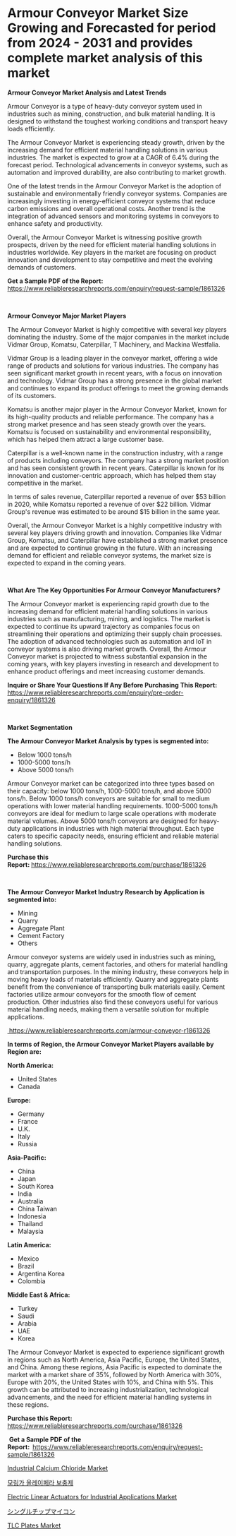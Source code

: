 <p><h1>Armour Conveyor Market Size Growing and Forecasted for period from 2024 - 2031 and provides complete market analysis of this market</h1></p><p><strong>Armour Conveyor Market Analysis and Latest Trends</strong></p>
<p><p>Armour Conveyor is a type of heavy-duty conveyor system used in industries such as mining, construction, and bulk material handling. It is designed to withstand the toughest working conditions and transport heavy loads efficiently.</p><p>The Armour Conveyor Market is experiencing steady growth, driven by the increasing demand for efficient material handling solutions in various industries. The market is expected to grow at a CAGR of 6.4% during the forecast period. Technological advancements in conveyor systems, such as automation and improved durability, are also contributing to market growth.</p><p>One of the latest trends in the Armour Conveyor Market is the adoption of sustainable and environmentally friendly conveyor systems. Companies are increasingly investing in energy-efficient conveyor systems that reduce carbon emissions and overall operational costs. Another trend is the integration of advanced sensors and monitoring systems in conveyors to enhance safety and productivity.</p><p>Overall, the Armour Conveyor Market is witnessing positive growth prospects, driven by the need for efficient material handling solutions in industries worldwide. Key players in the market are focusing on product innovation and development to stay competitive and meet the evolving demands of customers.</p></p>
<p><strong>Get a Sample PDF of the Report:&nbsp;</strong> <a href="https://www.reliableresearchreports.com/enquiry/request-sample/1861326">https://www.reliableresearchreports.com/enquiry/request-sample/1861326</a></p>
<p>&nbsp;</p>
<p><strong>Armour Conveyor Major Market Players</strong></p>
<p><p>The Armour Conveyor Market is highly competitive with several key players dominating the industry. Some of the major companies in the market include Vidmar Group, Komatsu, Caterpillar, T Machinery, and Mackina Westfalia.</p><p>Vidmar Group is a leading player in the conveyor market, offering a wide range of products and solutions for various industries. The company has seen significant market growth in recent years, with a focus on innovation and technology. Vidmar Group has a strong presence in the global market and continues to expand its product offerings to meet the growing demands of its customers.</p><p>Komatsu is another major player in the Armour Conveyor Market, known for its high-quality products and reliable performance. The company has a strong market presence and has seen steady growth over the years. Komatsu is focused on sustainability and environmental responsibility, which has helped them attract a large customer base.</p><p>Caterpillar is a well-known name in the construction industry, with a range of products including conveyors. The company has a strong market position and has seen consistent growth in recent years. Caterpillar is known for its innovation and customer-centric approach, which has helped them stay competitive in the market.</p><p>In terms of sales revenue, Caterpillar reported a revenue of over $53 billion in 2020, while Komatsu reported a revenue of over $22 billion. Vidmar Group's revenue was estimated to be around $15 billion in the same year.</p><p>Overall, the Armour Conveyor Market is a highly competitive industry with several key players driving growth and innovation. Companies like Vidmar Group, Komatsu, and Caterpillar have established a strong market presence and are expected to continue growing in the future. With an increasing demand for efficient and reliable conveyor systems, the market size is expected to expand in the coming years.</p></p>
<p>&nbsp;</p>
<p><strong>What Are The Key Opportunities For Armour Conveyor Manufacturers?</strong></p>
<p><p>The Armour Conveyor market is experiencing rapid growth due to the increasing demand for efficient material handling solutions in various industries such as manufacturing, mining, and logistics. The market is expected to continue its upward trajectory as companies focus on streamlining their operations and optimizing their supply chain processes. The adoption of advanced technologies such as automation and IoT in conveyor systems is also driving market growth. Overall, the Armour Conveyor market is projected to witness substantial expansion in the coming years, with key players investing in research and development to enhance product offerings and meet increasing customer demands.</p></p>
<p><strong>Inquire or Share Your Questions If Any Before Purchasing This Report:</strong> <a href="https://www.reliableresearchreports.com/enquiry/pre-order-enquiry/1861326">https://www.reliableresearchreports.com/enquiry/pre-order-enquiry/1861326</a></p>
<p>&nbsp;</p>
<p><strong>Market Segmentation</strong></p>
<p><strong>The Armour Conveyor Market Analysis by types is segmented into:</strong></p>
<p><ul><li>Below 1000 tons/h</li><li>1000-5000 tons/h</li><li>Above 5000 tons/h</li></ul></p>
<p><p>Armour Conveyor market can be categorized into three types based on their capacity: below 1000 tons/h, 1000-5000 tons/h, and above 5000 tons/h. Below 1000 tons/h conveyors are suitable for small to medium operations with lower material handling requirements. 1000-5000 tons/h conveyors are ideal for medium to large scale operations with moderate material volumes. Above 5000 tons/h conveyors are designed for heavy-duty applications in industries with high material throughput. Each type caters to specific capacity needs, ensuring efficient and reliable material handling solutions.</p></p>
<p><strong>Purchase this Report:&nbsp;</strong><a href="https://www.reliableresearchreports.com/purchase/1861326">https://www.reliableresearchreports.com/purchase/1861326</a></p>
<p>&nbsp;</p>
<p><strong>The Armour Conveyor Market Industry Research by Application is segmented into:</strong></p>
<p><ul><li>Mining</li><li>Quarry</li><li>Aggregate Plant</li><li>Cement Factory</li><li>Others</li></ul></p>
<p><p>Armour conveyor systems are widely used in industries such as mining, quarry, aggregate plants, cement factories, and others for material handling and transportation purposes. In the mining industry, these conveyors help in moving heavy loads of materials efficiently. Quarry and aggregate plants benefit from the convenience of transporting bulk materials easily. Cement factories utilize armour conveyors for the smooth flow of cement production. Other industries also find these conveyors useful for various material handling needs, making them a versatile solution for multiple applications.</p></p>
<p><a href="https://www.reliableresearchreports.com/armour-conveyor-r1861326">&nbsp;https://www.reliableresearchreports.com/armour-conveyor-r1861326</a></p>
<p><strong>In terms of Region, the Armour Conveyor Market Players available by Region are:</strong></p>
<p>
    <p> <strong> North America: </strong>
        <ul>
            <li>United States</li>
            <li>Canada</li>
        </ul>
        </p> 
    <p> <strong> Europe: </strong>
        <ul>
            <li>Germany</li>
            <li>France</li>
            <li>U.K.</li>
            <li>Italy</li>
            <li>Russia</li>
        </ul>
        </p> 
    <p> <strong> Asia-Pacific: </strong>
        <ul>
            <li>China</li>
            <li>Japan</li>
            <li>South Korea</li>
            <li>India</li>
            <li>Australia</li>
            <li>China Taiwan</li>
            <li>Indonesia</li>
            <li>Thailand</li>
            <li>Malaysia</li>
        </ul>
        </p> 
    <p> <strong> Latin America: </strong>
        <ul>
            <li>Mexico</li>
            <li>Brazil</li>
            <li>Argentina Korea</li>
            <li>Colombia</li>
        </ul>
        </p> 
    <p> <strong> Middle East & Africa: </strong>
        <ul>
            <li>Turkey</li>
            <li>Saudi</li>
            <li>Arabia</li>
            <li>UAE</li>
            <li>Korea</li>
        </ul>
    </p>
    </p>
<p><p>The Armour Conveyor Market is expected to experience significant growth in regions such as North America, Asia Pacific, Europe, the United States, and China. Among these regions, Asia Pacific is expected to dominate the market with a market share of 35%, followed by North America with 30%, Europe with 20%, the United States with 10%, and China with 5%. This growth can be attributed to increasing industrialization, technological advancements, and the need for efficient material handling systems in these regions.</p></p>
<p><strong>Purchase this Report: </strong><a href="https://www.reliableresearchreports.com/purchase/1861326">https://www.reliableresearchreports.com/purchase/1861326</a></p>
<p>&nbsp;<strong>Get a Sample PDF of the Report:&nbsp;&nbsp;</strong><a href="https://www.reliableresearchreports.com/enquiry/request-sample/1861326">https://www.reliableresearchreports.com/enquiry/request-sample/1861326</a></p>
<p><strong></strong></p>
<p><p><a href="https://issuu.com/reportprime-2/docs/industrial-calcium-chloride-market-size-2030.pptx">Industrial Calcium Chloride Market</a></p><p><a href="https://github.com/Penelolack456456/Market-Research-Report-List-1/blob/main/977839939734.md">모링가 올레이페라 보충제</a></p><p><a href="https://github.com/provorikovar/Market-Research-Report-List-4/blob/main/electric-linear-actuators-for-industrial-applications-market.md">Electric Linear Actuators for Industrial Applications Market</a></p><p><a href="https://github.com/andrade7361/Market-Research-Report-List-1/blob/main/782652043126.md">シングルチップマイコン</a></p><p><a href="https://issuu.com/reportprime-2/docs/tlc-plates-market-size-2030.pptx">TLC Plates Market</a></p></p>